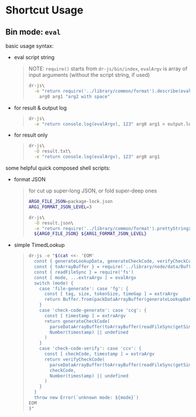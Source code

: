 # Shortcut Usage


## Bin mode: `eval`

basic usage syntax:

- eval script string
  > NOTE: 
  >   `require()` starts from `dr-js/bin/index`,
  >   `evalArgv` is array of input arguments (without the script string, if used)
  > ```bash
  > dr-js\
  >   -e "return require('../library/common/format').describe(evalArgv)"\
  >     arg0 arg1 "arg2 with space"
  > ```
- for result & output log
  > ```bash
  > dr-js\
  >   -e "return console.log(evalArgv), 123" arg0 arg1 > output.log
  > ```
- for result only
  > ```bash
  > dr-js\
  >   -O result.txt\
  >   -e "return console.log(evalArgv), 123" arg0 arg1
  > ```

some helpful quick composed shell scripts:

- format JSON
  > for cut up super-long JSON, or fold super-deep ones
  > ```bash
  > ARG0_FILE_JSON=package-lock.json
  > ARG1_FORMAT_JSON_LEVEL=3
  > 
  > dr-js\
  >   -O result.json\
  >   -e "return require('../library/common/format').prettyStringifyJSON(JSON.parse(require('fs').readFileSync(evalArgv[ 0 ])), evalArgv[ 1 ])"\
  >   ${ARG0_FILE_JSON} ${ARG1_FORMAT_JSON_LEVEL}
  > ```

- simple TimedLookup
  > ```bash
  > dr-js -e "$(cat <<- 'EOM'
  >   const { generateLookupData, generateCheckCode, verifyCheckCode, packDataArrayBuffer, parseDataArrayBuffer } = require('../library/common/module/TimedLookup')
  >   const { toArrayBuffer } = require('../library/node/data/Buffer')
  >   const { readFileSync } = require('fs')
  >   const [ mode, ...extraArgv ] = evalArgv
  >   switch (mode) {
  >     case 'file-generate': case 'fg': {
  >       const [ tag, size, tokenSize, timeGap ] = extraArgv
  >       return Buffer.from(packDataArrayBuffer(generateLookupData({ tag, size, tokenSize, timeGap })))
  >     }
  >     case 'check-code-generate': case 'ccg': {
  >       const [ timestamp ] = extraArgv
  >       return generateCheckCode(
  >         parseDataArrayBuffer(toArrayBuffer(readFileSync(getSingleOption('root')))),
  >         Number(timestamp) || undefined
  >       )
  >     }
  >     case 'check-code-verify': case 'ccv': {
  >       const [ checkCode, timestamp ] = extraArgv
  >       return verifyCheckCode(
  >         parseDataArrayBuffer(toArrayBuffer(readFileSync(getSingleOption('root')))),
  >         checkCode,
  >         Number(timestamp) || undefined
  >       )
  >     }
  >   }
  >   throw new Error(`unknown mode: ${mode}`)
  > EOM
  > )"
  > ```